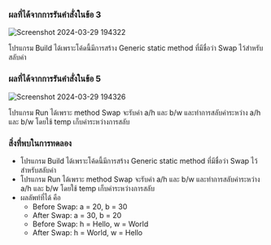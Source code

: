 ### ผลที่ได้จากการรันคำสั่งในข้อ 3

![Screenshot 2024-03-29 194322](https://github.com/KanyakornPuengmon/03376836-OOP-2566-Lab-14/assets/144195697/d852aabb-e806-484d-b102-da327226bc04)

โปรแกรม Build ได้เพราะโค้ดนี้มีการสร้าง Generic static method ที่มีชื่อว่า Swap ไว้สำหรับสลับค่า

### ผลที่ได้จากการรันคำสั่งในข้อ 5

![Screenshot 2024-03-29 194326](https://github.com/KanyakornPuengmon/03376836-OOP-2566-Lab-14/assets/144195697/c071dade-d0a9-483e-8d3b-65ef14fd060c)

โปรแกรม Run ได้เพราะ method Swap จะรับค่า a/h และ b/w และทำการสลับค่าระหว่าง a/h และ b/w โดยใช้ temp เก็บค่าระหว่างการสลับ

### สิ่งที่พบในการทดลอง
- โปรแกรม Build ได้เพราะโค้ดนี้มีการสร้าง Generic static method ที่มีชื่อว่า Swap ไว้สำหรับสลับค่า
- โปรแกรม Run ได้เพราะ method Swap จะรับค่า a/h และ b/w และทำการสลับค่าระหว่าง a/h และ b/w โดยใช้ temp เก็บค่าระหว่างการสลับ
- ผลลัพท์ที่ได้ คือ
  - Before Swap: a = 20, b = 30
  - After Swap:  a = 30, b = 20
  - Before Swap: h = Hello, w = World
  - After Swap:  h = World, w = Hello

